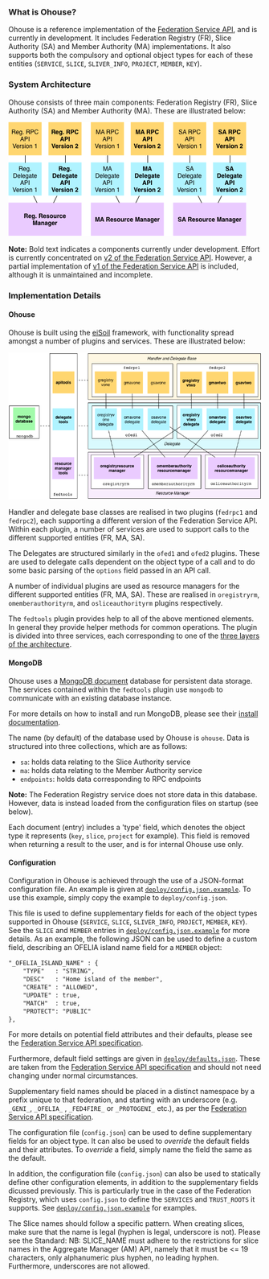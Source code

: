 ### What is Ohouse?

Ohouse is a reference implementation of the [Federation Service API](http://groups.geni.net/geni/wiki/CommonFederationAPIv2), and is currently in development. It includes Federation Registry (FR), Slice Authority (SA) and Member Authority (MA) implementations. It also supports both the compulsory and optional object types for each of these entities (`SERVICE`, `SLICE`, `SLIVER_INFO`, `PROJECT`, `MEMBER`, `KEY`).

### System Architecture

Ohouse consists of three main components: Federation Registry (FR), Slice Authority (SA) and Member Authority (MA). These are illustrated below:

![image](./ohouse_high_level.png)

**Note:** Bold text indicates a components currently under development. Effort is currently concentrated on [v2 of the Federation Service API](http://groups.geni.net/geni/wiki/CommonFederationAPIv2). However, a partial implementation of [v1 of the Federation Service API](http://groups.geni.net/geni/wiki/CommonFederationAPIv1) is included, although it is unmaintained and incomplete.

### Implementation Details

#### Ohouse

Ohouse is built using the [eiSoil](https://github.com/eict/eiSoil) framework, with functionality spread amongst a number of plugins and services. These are illustrated below:

![image](./ohouse_technical.png)

Handler and delegate base classes are realised in two plugins (`fedrpc1` and `fedrpc2`), each supporting a different version of the Federation Service API. Within each plugin, a number of services are used to support calls to the different supported entities (FR, MA, SA).

The Delegates are structured similarly in the `ofed1` and `ofed2` plugins. These are used to delegate calls dependent on the object type of a call and to do some basic parsing of the `options` field passed in an API call.

A number of individual plugins are used as resource managers for the different supported entities (FR, MA, SA). These are realised in `oregistryrm`, `omemberauthorityrm`, and `osliceauthorityrm` plugins respectively.

The `fedtools` plugin provides help to all of the above mentioned elements. In general they provide helper methods for common operations. The plugin is divided into three services, each corresponding to one of the [three layers of the architecture](./ohouse_high_level.png).

#### MongoDB

Ohouse uses a [MongoDB document](https://www.mongodb.org/) database for persistent data storage. The services contained within the `fedtools` plugin use `mongodb` to communicate with an existing database instance.

For more details on how to install and run MongoDB, please see their [install documentation](http://docs.mongodb.org/manual/installation/). 

The name (by default) of the database used by Ohouse is `ohouse`. Data is structured into three collections, which are as follows:

* `sa`: holds data relating to the Slice Authority service
* `ma`:  holds data relating to the Member Authority service
* `endpoints`:  holds data corresponding to RPC endpoints

**Note:** The Federation Registry service does not store data in this database. However, data is instead loaded from the configuration files on startup (see below).

Each document (entry) includes a 'type' field, which denotes the object type it represents (`key`, `slice`, `project` for example). This field is removed when returning a result to the user, and is for internal Ohouse use only.

#### Configuration 

Configuration in Ohouse is achieved through the use of a JSON-format configuration file. An example is given at [`deploy/config.json.example`](https://github.com/eict/Ohouse/deploy/config.json.example). To use this example, simply copy the example to `deploy/config.json`.

This file is used to define supplementary fields for each of the object types supported in Ohouse (`SERVICE`, `SLICE`, `SLIVER_INFO`, `PROJECT`, `MEMBER`, `KEY`). See the `SLICE` and `MEMBER` entries in [`deploy/config.json.example`](https://github.com/motine/Ohouse/deploy/config.json.example) for more details. As an example, the following JSON can be used to define a custom field, describing an OFELIA island name field for a `MEMBER` object:


```
"_OFELIA_ISLAND_NAME" : {
	"TYPE"   : "STRING",
	"DESC"   : "Home island of the member",
	"CREATE" : "ALLOWED",
	"UPDATE" : true,
 	"MATCH"  : true,
	"PROTECT": "PUBLIC"
},
```
For more details on potential field attributes and their defaults, please see the [Federation Service API specification](http://groups.geni.net/geni/wiki/CommonFederationAPIv2).

Furthermore, default field settings are given in [`deploy/defaults.json`](https://github.com/motine/Ohouse/deploy/defaults.json). These are taken from the [Federation Service API specification](http://groups.geni.net/geni/wiki/CommonFederationAPIv2) and should not need changing under normal circumstances.

Supplementary field names should be placed in a distinct namespace by a prefix unique to that federation, and starting with an underscore (e.g. `_GENI_`, `_OFELIA_` , `_FED4FIRE_` or `_PROTOGENI_` etc.), as per the [Federation Service API specification](http://groups.geni.net/geni/wiki/CommonFederationAPIv2).

The configuration file (`config.json`) can be used to define supplementary fields for an object type. It can also be used to *override* the default fields and their attributes. To *override* a field, simply name the field the same as the default.

In addition, the configuration file (`config.json`) can also be used to statically define other configuration elements, in addition to the supplementary fields dicussed previously. This is particularly true in the case of the Federation Registry, which uses `config.json` to define the `SERVICES` and `TRUST_ROOTS` it supports. See [`deploy/config.json.example`](https://github.com/motine/Ohouse/deploy/config.json.example) for examples.

The Slice names should follow a specific pattern. When creating slices, make sure that the name is legal (hyphen is legal, underscore is not). Please see the Standard: NB: SLICE_NAME must adhere to the restrictions for slice names in the Aggregate Manager (AM) API, namely that it must be <= 19 characters, only alphanumeric plus hyphen, no leading hyphen. Furthermore, underscores are not allowed. 
